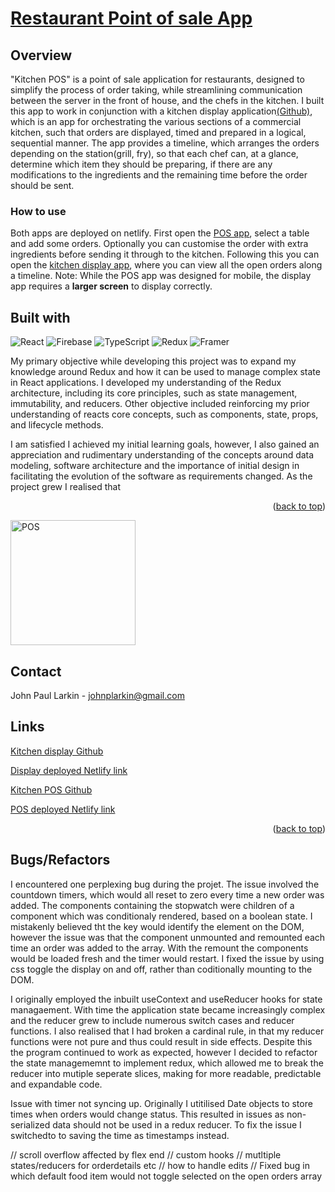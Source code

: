 <a name="readme-top"></a>

# <a href="https://kitchenpos.netlify.app/">Restaurant Point of sale App</a>

## Overview

"Kitchen POS" is a point of sale application for restaurants, designed to simplify the process of order taking, while streamlining communication between the server in the front of house, and the chefs in the kitchen. I built this app to work in conjunction with a kitchen display application<a href="https://github.com/Fishamble/kitchen_back_end">(Github)</a>, which is an app for orchestrating the various sections of a commercial kitchen, such that orders are displayed, timed and prepared in a logical, sequential manner. The app provides a timeline, which arranges the orders depending on the station(grill, fry), so that each chef can, at a glance, determine which item they should be preparing, if there are any modifications to the ingredients and the remaining time before the order should be sent.

### How to use

Both apps are deployed on netlify. First open the <a href="https://kitchenpos.netlify.app/">POS app</a>, select a table and add some orders. Optionally you can customise the order with extra ingredients before sending it through to the kitchen.
Following this you can open the <a href="https://kitchendisplay.netlify.app/">kitchen display app</a>, where you can view all the open orders along a timeline.
Note: While the POS app was designed for mobile, the display app requires a **larger screen** to display correctly.

## Built with

![React](https://img.shields.io/badge/react-%2320232a.svg?style=for-the-badge&logo=react&logoColor=%2361DAFB)
![Firebase](https://img.shields.io/badge/Firebase-039BE5?style=for-the-badge&logo=Firebase&logoColor=white)
![TypeScript](https://img.shields.io/badge/typescript-%23007ACC.svg?style=for-the-badge&logo=typescript&logoColor=white)
![Redux](https://img.shields.io/badge/redux-%23593d88.svg?style=for-the-badge&logo=redux&logoColor=white)
![Framer](https://img.shields.io/badge/Framer-black?style=for-the-badge&logo=framer&logoColor=blue)

My primary objective while developing this project was to expand my knowledge around Redux and how it can be used to manage complex state in React applications. I developed my understanding of the Redux architecture, including its core principles, such as state management, immutability, and reducers.
Other objective included reinforcing my prior understanding of reacts core concepts, such as components, state, props, and lifecycle methods.

I am satisfied I achieved my initial learning goals, however, I also gained an appreciation and rudimentary understanding of the concepts
around data modeling, software architecture and the importance of initial design in facilitating the evolution of the software as requirements changed.
As the project grew I realised that

<p align="right">(<a href="#readme-top">back to top</a>)</p>
<span>
    <a href="https://kitchenpos.netlify.app/">
      <img src="https://github.com/Fishamble/kitchenpos/blob/master/src/Assets/KitchenPOS.jpg?raw=true" alt="POS" width="200px" />      
    </a>
    <br>
</span>

<!-- CONTACT -->

## Contact

John Paul Larkin - johnplarkin@gmail.com

## Links

<a href="https://github.com/Fishamble/kitchen_back_end">Kitchen display Github</a>

<a href="https://kitchendisplay.netlify.app/">Display deployed Netlify link</a>

<a href="https://github.com/Fishamble/kitchenpos">Kitchen POS Github</a>

<a href="https://kitchenpos.netlify.app/">POS deployed Netlify link</a>

<p align="right">(<a href="#readme-top">back to top</a>)</p>

## Bugs/Refactors

I encountered one perplexing bug during the projet. The issue involved the countdown timers, which would all reset to zero every time a new order was added. The components containing the stopwatch were children of a component which was conditionaly rendered, based on a boolean state. I mistakenly believed tht the key would identify the element on the DOM, however the issue was that the component unmounted and remounted each time an order was added to the array. With the remount the components would be loaded fresh and the timer would restart. I fixed the issue by using css toggle the display on and off, rather than coditionally mounting to the DOM.

I originally employed the inbuilt useContext and useReducer hooks for state managaement. With time the application state became increasingly complex and the reducer grew to include numerous switch cases and reducer functions. I also realised that I had broken a cardinal rule, in that my reducer functions were not pure and thus could result in side effects. Despite this the program continued to work as expected, however I decided to refactor the state managememnt to implement redux, which allowed me to break the reducer into mutiple seperate slices, making for more readable, predictable and expandable code.

Issue with timer not syncing up. Originally I utitilised Date objects to store times when orders would change status. This resulted in issues as non-serialized data should not be used in a redux reducer. To fix the issue I switchedto to saving the time as timestamps instead.

// scroll overflow affected by flex end
// custom hooks
// mutltiple states/reducers for orderdetails etc
// how to handle edits
// Fixed bug in which default food item would not toggle selected on the open orders array
